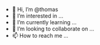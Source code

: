 - 👋 Hi, I’m @thomas
- 👀 I’m interested in ...
- 🌱 I’m currently learning ...
- 💞️ I’m looking to collaborate on ...
- 📫 How to reach me ...

<!---
Ecointhucld/Ecointhucld is a ✨ special ✨ repository because its `README.md` (this file) appears on your GitHub profile.
You can click the Preview link to take a look at your changes.
--->
